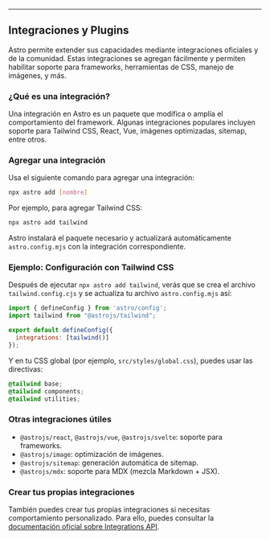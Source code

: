 
---

## Integraciones y Plugins

Astro permite extender sus capacidades mediante integraciones oficiales y de la comunidad. Estas integraciones se agregan fácilmente y permiten habilitar soporte para frameworks, herramientas de CSS, manejo de imágenes, y más.

### ¿Qué es una integración?

Una integración en Astro es un paquete que modifica o amplía el comportamiento del framework. Algunas integraciones populares incluyen soporte para Tailwind CSS, React, Vue, imágenes optimizadas, sitemap, entre otros.

### Agregar una integración

Usa el siguiente comando para agregar una integración:

```bash
npx astro add [nombre]
```

Por ejemplo, para agregar Tailwind CSS:

```bash
npx astro add tailwind
```

Astro instalará el paquete necesario y actualizará automáticamente `astro.config.mjs` con la integración correspondiente.

### Ejemplo: Configuración con Tailwind CSS

Después de ejecutar `npx astro add tailwind`, verás que se crea el archivo `tailwind.config.cjs` y se actualiza tu archivo `astro.config.mjs` así:

```js
import { defineConfig } from 'astro/config';
import tailwind from "@astrojs/tailwind";

export default defineConfig({
  integrations: [tailwind()]
});
```

Y en tu CSS global (por ejemplo, `src/styles/global.css`), puedes usar las directivas:

```css
@tailwind base;
@tailwind components;
@tailwind utilities;
```

### Otras integraciones útiles

* `@astrojs/react`, `@astrojs/vue`, `@astrojs/svelte`: soporte para frameworks.
* `@astrojs/image`: optimización de imágenes.
* `@astrojs/sitemap`: generación automática de sitemap.
* `@astrojs/mdx`: soporte para MDX (mezcla Markdown + JSX).

### Crear tus propias integraciones

También puedes crear tus propias integraciones si necesitas comportamiento personalizado. Para ello, puedes consultar la [documentación oficial sobre Integrations API](https://docs.astro.build/en/guides/integrations-guide/).
